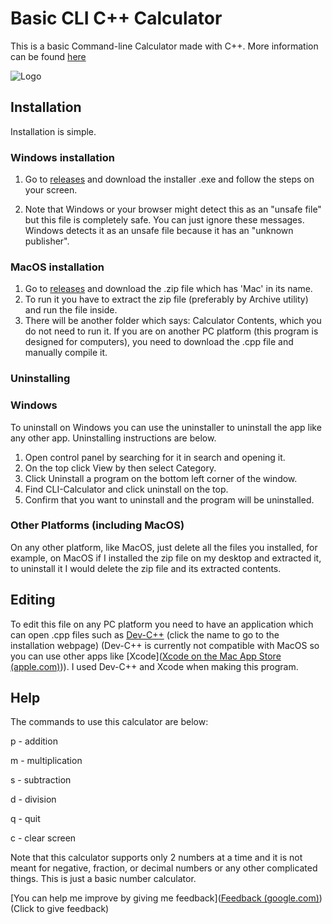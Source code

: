 # Basic CLI C++ Calculator

This is a basic Command-line Calculator made with C++. More information can be found [here](https://github.com/rishaank/cli-calculator-cpp)

![Logo](https://drive.google.com/uc?export=download&id=1qRO8uWpIlhqWHJhaAfNsCqBXcPOpjety)

## Installation

Installation is simple. 

### Windows installation

1. Go to [releases](https://github.com/rishaank/cli-calculator-cpp/releases) and download the installer .exe and follow the steps on your screen.

2.  Note that Windows or your browser might detect this as an "unsafe file" but this file is completely safe. You can just ignore these messages. Windows detects it as an unsafe file because it has an "unknown publisher".

   ### MacOS installation

   1. Go to [releases](https://github.com/rishaank/cli-calculator-cpp/releasesinstall) and download the .zip file which has 'Mac' in its name.
   2.  To run it you have to extract the zip file (preferably by Archive utility) and run the file inside. 
   3. There will be another folder which says: Calculator Contents, which you do not need to run it. If you are on another PC platform (this program is designed for computers),  you need to download the .cpp file and manually compile it. 

### Uninstalling

### Windows

To uninstall on Windows you can use the uninstaller to uninstall the app like any other app. Uninstalling instructions are below.

1. Open control panel by searching for it in search and opening it.
2. On the top click View by then select Category.
3. Click Uninstall a program on the bottom left corner of the window.
4. Find CLI-Calculator and click uninstall on the top.
5. Confirm that you want to uninstall and the program will be uninstalled.

### Other Platforms (including MacOS) 

On any other platform, like MacOS, just delete all the files you installed, for example, on MacOS if I installed the zip file on my desktop and extracted it, to uninstall it I would delete the zip file and its extracted contents.

## Editing

To edit this file on any PC platform you need to have an application which can open .cpp files such as [Dev-C++](https://sourceforge.net/projects/orwelldevcpp/) (click the name to go to the installation webpage) (Dev-C++ is currently not compatible with MacOS so you can use other apps like [Xcode]([‎Xcode on the Mac App Store (apple.com)](https://apps.apple.com/us/app/xcode/id497799835?ls=1&mt=12))). I used Dev-C++ and Xcode when making this program.

## Help

The commands to use this calculator are below:

p - addition

m - multiplication

s - subtraction

d - division

q - quit

c - clear screen

Note that this calculator supports only 2 numbers at a time and it is not meant for negative, fraction, or decimal numbers or any other complicated things. This is just a basic number calculator.

[You can help me improve by giving me feedback]([Feedback (google.com)](https://docs.google.com/forms/d/e/1FAIpQLSc71bEmGAFk-29IkeswDZxBIENCr4nLsSyklYH0Wf4WiKM_vg/viewform)) (Click to give feedback)

